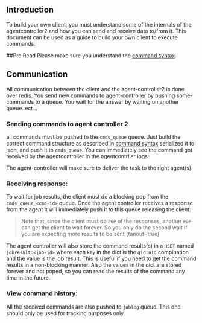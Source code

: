 ## Introduction
To build your own client, you must understand some of the internals of the agentcontroller2 and how you can send and
receive data to/from it. This document can be used as a guide to build your own client to execute commands.

##Pre Read
Please make sure you understand the [command syntax](Command-Syntax.md).


## Communication
All communication between the client and the agent-controller2 is done over redis. You send new commands to agent-controller by
pushing some-commands to a queue. You wait for the answer by waiting on another queue. ect...

### Sending commands to agent controller 2
all commands must be pushed to the `cmds_queue` queue. Just build the correct command structure as descriped in [command syntax](Command-Syntax.md)
serialized it to json, and push it to `cmds_queue`. You can immediately see the command got received by the agentcontroller in the agentcontrller logs.

The agent-controller will make sure to deliver the task to the right agent(s).

### Receiving response:
To wait for job results, the client must do a blocking pop from the `cmds_queue_<cmd-id>` queue. Once the agent controller receives a response from the agent
it will immediately push it to this queue releasing the client.

>Note that, since the client must do `POP` of the responses, another `POP` can get the client to wait forever. So you only do the second wait if you are expecting
more results to be sent (fanout=true)

The agent controller will also store the command results(s) in a `HSET` named `jobresult:<job-id>` where each `key` in the dict is the `gid:nid` compination
and the value is the job result. This is useful if you need to get the command results in a non-blocking manner. Also the values in the dict are stored forever and not
poped, so you can read the results of the command any time in the future.

### View command history:
All the received commands are also pushed to `joblog` queue. This one should only be used for tracking purposes only.
